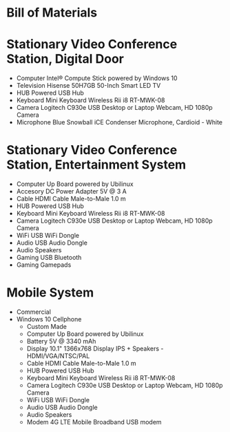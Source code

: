 # Bill of Materials

# Stationary Video Conference Station, Digital Door

- Computer Intel® Compute Stick powered by Windows 10
- Television Hisense 50H7GB 50-Inch Smart LED TV
- HUB Powered USB Hub
- Keyboard Mini Keyboard Wireless Rii i8 RT-MWK-08
- Camera Logitech C930e USB Desktop or Laptop Webcam, HD 1080p Camera
- Microphone Blue Snowball iCE Condenser Microphone, Cardioid - White

# Stationary Video Conference Station, Entertainment System

- Computer  Up Board powered by Ubilinux
- Accesory DC Power Adapter 5V @ 3 A
- Cable HDMI Cable Male-to-Male 1.0 m
- HUB Powered USB Hub
- Keyboard Mini Keyboard Wireless Rii i8 RT-MWK-08
- Camera Logitech C930e USB Desktop or Laptop Webcam, HD 1080p Camera
- WiFi USB WiFi Dongle
- Audio USB Audio Dongle
- Audio Speakers
- Gaming  USB Bluetooth
- Gaming Gamepads

# Mobile System

- Commercial
- Windows 10 Cellphone
  - Custom Made
  - Computer  Up Board powered by Ubilinux
  - Battery 5V @ 3340 mAh
  - Display 10.1" 1366x768 Display IPS + Speakers - HDMI/VGA/NTSC/PAL
  - Cable HDMI Cable Male-to-Male 1.0 m
  - HUB Powered USB Hub
  - Keyboard Mini Keyboard Wireless Rii i8 RT-MWK-08
  - Camera Logitech C930e USB Desktop or Laptop Webcam, HD 1080p Camera
  - WiFi USB WiFi Dongle
  - Audio USB Audio Dongle
  - Audio Speakers
  - Modem 4G LTE Mobile Broadband USB modem